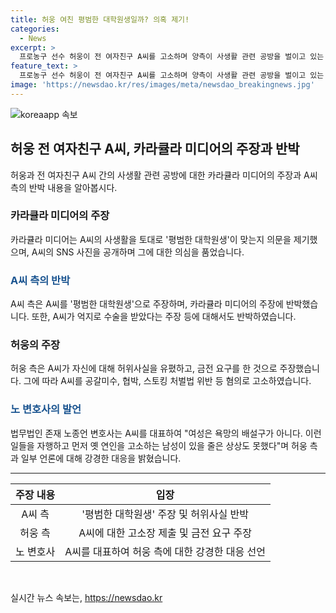 ```yaml
---
title: 허웅 여친 평범한 대학원생일까? 의혹 제기!
categories:
  - News
excerpt: >
  프로농구 선수 허웅이 전 여자친구 A씨를 고소하며 양측이 사생활 관련 공방을 벌이고 있는 가운데, 유튜버 카라큘라가 A씨의 호화로운 사생활을 이유로 ‘평범한 대학원생’ 맞냐고 의문을 제기했다. 카라큘라는 A씨에 대한 알아보는 시간을 가져보겠다고 밝히며, A씨의 전과와 관련된 의혹을 제기했다. 또한, 허웅과 A씨 간의 카카오톡 대화 내용이 공개되며 금전 요구와 협박 등에 대한 의혹도 나왔다. 현재 공방 상황이 복잡해지고 있으며, A씨는 법률대리인을 선임하여 강경한 대응을 예고했다.
feature_text: >
  프로농구 선수 허웅이 전 여자친구 A씨를 고소하며 양측이 사생활 관련 공방을 벌이고 있는 가운데, 유튜버 카라큘라가 A씨의 호화로운 사생활을 이유로 ‘평범한 대학원생’ 맞냐고 의문을 제기했다. 카라큘라는 A씨에 대한 알아보는 시간을 가져보겠다고 밝히며, A씨의 전과와 관련된 의혹을 제기했다. 또한, 허웅과 A씨 간의 카카오톡 대화 내용이 공개되며 금전 요구와 협박 등에 대한 의혹도 나왔다. 현재 공방 상황이 복잡해지고 있으며, A씨는 법률대리인을 선임하여 강경한 대응을 예고했다.
image: 'https://newsdao.kr/res/images/meta/newsdao_breakingnews.jpg'
---
```


<p><img src="https://newsdao.kr/res/images/meta/newsdao_breakingnews.jpg" alt="koreaapp 속보" /></p>

<h2 data-ke-size="size26">허웅 전 여자친구 A씨, 카라큘라 미디어의 주장과 반박</h2>

<p data-ke-size="size16">허웅과 전 여자친구 A씨 간의 사생활 관련 공방에 대한 카라큘라 미디어의 주장과 A씨 측의 반박 내용을 알아봅시다.</p>

<h3><b>카라큘라 미디어의 주장</b></h3>

<p data-ke-size="size16">카라큘라 미디어는 A씨의 사생활을 토대로 '평범한 대학원생'이 맞는지 의문을 제기했으며, A씨의 SNS 사진을 공개하며 그에 대한 의심을 품었습니다.</p>

<h3><span style="color: #1a5490;"><b>A씨 측의 반박</b></span></h3>

<p data-ke-size="size16">A씨 측은 A씨를 '평범한 대학원생'으로 주장하며, 카라큘라 미디어의 주장에 반박했습니다. 또한, A씨가 억지로 수술을 받았다는 주장 등에 대해서도 반박하였습니다.</p>

<h3><b>허웅의 주장</b></h3>

<p data-ke-size="size16">허웅 측은 A씨가 자신에 대해 허위사실을 유폈하고, 금전 요구를 한 것으로 주장했습니다. 그에 따라 A씨를 공갈미수, 협박, 스토킹 처벌법 위반 등 혐의로 고소하였습니다.</p>

<h3><span style="color: #1a5490;"><b>노 변호사의 발언</b></span></h3>

<p data-ke-size="size16">법무법인 존재 노종언 변호사는 A씨를 대표하여 "여성은 욕망의 배설구가 아니다. 이런 일들을 자행하고 먼저 옛 연인을 고소하는 남성이 있을 줄은 상상도 못했다"며 허웅 측과 일부 언론에 대해 강경한 대응을 밝혔습니다.</p>

<hr>

<table>
  <thead>
    <tr>
      <th style="text-align: center;">주장 내용</th>
      <th style="text-align: center;">입장</th>
    </tr>
  </thead>
  <tbody>
    <tr>
      <td style="text-align: center;">A씨 측</td>
      <td style="text-align: center;">'평범한 대학원생' 주장 및 허위사실 반박</td>
    </tr>
    <tr>
      <td style="text-align: center;">허웅 측</td>
      <td style="text-align: center;">A씨에 대한 고소장 제출 및 금전 요구 주장</td>
    </tr>
    <tr>
      <td style="text-align: center;">노 변호사</td>
      <td style="text-align: center;">A씨를 대표하여 허웅 측에 대한 강경한 대응 선언</td>
    </tr>
  </tbody>
</table>

<p data-ke-size="size16">&nbsp;</p>
실시간 뉴스 속보는, <a href="https://newsdao.kr" rel="dofollow">https://newsdao.kr</a>


